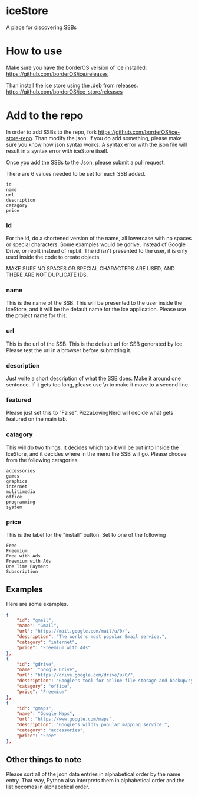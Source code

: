 # iceStore
A place for discovering SSBs

# How to use

Make sure you have the borderOS version of ice installed:
https://github.com/borderOS/ice/releases

Than install the ice store using the .deb from releases:
https://github.com/borderOS/ice-store/releases

# Add to the repo

In order to add SSBs to the repo, fork https://github.com/borderOS/ice-store-repo.
Than modify the json. If you do add something, please make sure you know how json syntax works. A syntax error with the json file will result in a syntax error with iceStore itself.

Once you add the SSBs to the Json, please submit a pull request.

There are 6 values needed to be set for each SSB added.

```
id
name
url
description
catagory
price
```

### id

For the id, do a shortened version of the name, all lowercase with no spaces or special characters. Some examples would be gdrive, instead of Google Drive, or replit instead of repl.it. The id isn't presented to the user, it is only used inside the code to create objects.

MAKE SURE NO SPACES OR SPECIAL CHARACTERS ARE USED, AND THERE ARE NOT DUPLICATE IDS.

### name

This is the name of the SSB. This will be presented to the user inside the iceStore, and it will be the default name for the Ice application. Please use the project name for this.

### url

This is the url of the SSB. This is the default url for SSB generated by Ice. Please test the url in a browser before submitting it.

### description

Just write a short description of what the SSB does. Make it around one sentence. If it gets too long, please use \n to make it move to a second line.

### featured

Please just set this to "False". PizzaLovingNerd will decide what gets featured on the main tab.

### catagory

This will do two things. It decides which tab it will be put into inside the IceStore, and it decides where in the menu the SSB will go. Please choose from the following catagories.

```
accessories
games
graphics
internet
mulitimedia
office
programming
system
```

### price

This is the label for the "install" button. Set to one of the following

```
Free
Freemium
Free with Ads
Freemium with Ads
One Time Payment
Subscription
```

## Examples

Here are some examples.

```json
{
	"id": "gmail",
	"name": "Gmail",
	"url": "https://mail.google.com/mail/u/0/",
	"description": "The world's most popular Email service.",
	"catagory": "internet",
	"price": "Freemium with Ads"
},
{
	"id": "gdrive",
	"name": "Google Drive",
	"url": "https://drive.google.com/drive/u/0/",
	"description": "Google's tool for online file storage and backup/synchronization.",
	"catagory": "office",
	"price": "Freemium"
},
{
	"id": "gmaps",
	"name": "Google Maps",
	"url": "https://www.google.com/maps",
	"description": "Google's wildly popular mapping service.",
	"catagory": "accessories",
	"price": "Free"
},
```

## Other things to note
Please sort all of the json data entries in alphabetical order by the name entry. That way, Python also interprets them in alphabetical order and the list becomes in alphabetical order.
